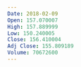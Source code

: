 ```yaml
---
Date: 2018-02-09
Open: 157.070007
High: 157.889999
Low: 150.240005
Close: 156.410004
Adj Close: 155.809189
Volume: 70672600
---
```

